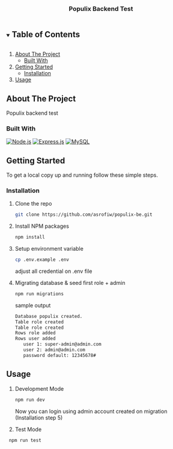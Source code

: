 <!-- PROJECT LOGO -->
<br />
<p align="center">
  <h3 align="center">Populix Backend Test</h3>
</p>

<!-- TABLE OF CONTENTS -->
<details open="open">
  <summary><h2 style="display: inline-block">Table of Contents</h2></summary>
  <ol>
    <li>
      <a href="#about-the-project">About The Project</a>
      <ul>
        <li><a href="#built-with">Built With</a></li>
      </ul>
    </li>
    <li>
      <a href="#getting-started">Getting Started</a>
      <ul>
        <li><a href="#installation">Installation</a></li>
      </ul>
    </li>
    <li><a href="#usage">Usage</a></li>
  </ol>
</details>

<!-- ABOUT THE PROJECT -->

## About The Project

Populix backend test

### Built With

[![Node.js](https://img.shields.io/badge/Node.js-v.14.18.3-green.svg?style=rounded-square)](https://nodejs.org/)
[![Express.js](https://img.shields.io/badge/Express.js-4.x-orange.svg?style=rounded-square)](https://github.com/expressjs/express)
[![MySQL](https://img.shields.io/badge/MySQL-2.x-brightgreen.svg?style=rounded-square)](https://github.com/sidorares/node-mysql2)

<!-- GETTING STARTED -->

## Getting Started

To get a local copy up and running follow these simple steps.

### Installation

1. Clone the repo
   ```sh
   git clone https://github.com/asrofiw/populix-be.git
   ```
2. Install NPM packages
   ```sh
   npm install
   ```
3. Setup environment variable
   ```sh
   cp .env.example .env
   ```
   adjust all credential on .env file
4. Migrating database & seed first role + admin

   ```sh
   npm run migrations
   ```

   sample output

   ```sh
   Database populix created.
   Table role created
   Table role created
   Rows role added
   Rows user added
      user 1: super-admin@admin.com
      user 2: admin@admin.com
      password default: 12345678#
   ```

<!-- USAGE EXAMPLES -->

## Usage

1. Development Mode

   ```sh
   npm run dev
   ```

   Now you can login using admin account created on migration (Installation step 5)

2. Test Mode

```sh
 npm run test
```
